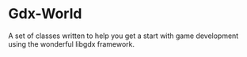Gdx-World
=========

A set of classes written to help you get a start with game development using the wonderful libgdx framework.
